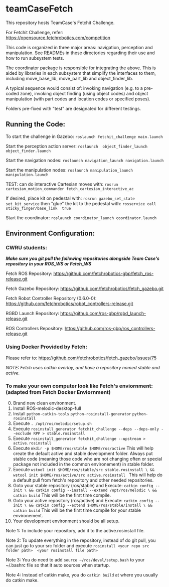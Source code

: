 # teamCaseFetch
This repository hosts TeamCase's Fetchit Challenge.

For Fetchit Challenge, refer:
https://opensource.fetchrobotics.com/competition

This code is organized in three major areas: navigation, perception and manipulation. See READMEs in these directories regarding their use and how to run subsystem tests.

The coordinator package is responsible for integrating the above.  This is aided by libraries in
each subsystem that simplify the interfaces to them, including move_base_lib, move_part_lib and object_finder_lib.

A typical sequence would consist of: invoking navigation (e.g. to a pre-coded zone), invoking object finding 
(using object codes) and object manipulation (with part codes and location  codes or specified poses).

Folders pre-fixed with "test" are designated for different testings.

## Running the Code:
To start the challenge in Gazebo:
`roslaunch fetchit_challenge main.launch`

Start the perception action server:
`roslaunch  object_finder_launch object_finder.launch`

Start the navigation nodes: 
`roslaunch navigation_launch navigation.launch`

Start the manipulation nodes: 
`roslaunch manipulation_launch manipulation.launch`

TEST: can do interactive Cartesian moves with:
`rosrun cartesian_motion_commander fetch_cartesian_interactive_ac`

If desired, place kit on pedestal with:
`rosrun gazebo_set_state set_kit_service`
then "glue" the kit to the pedestal with:
`rosservice call sticky_finger/base_link  true`

Start the coordinator:
`roslaunch coordinator_launch coordinator.launch`

## Environment Configuration:

### CWRU students:

***Make sure you git pull the following repositories alongside Team Case's repository in your ROS_WS or Fetch_WS***

Fetch ROS Repository: https://github.com/fetchrobotics-gbp/fetch_ros-release.git

Fetch Gazebo Repository: https://github.com/fetchrobotics/fetch_gazebo.git

Fetch Robot Controller Repository (0.6.0-0): https://github.com/fetchrobotics/robot_controllers-release.git

RGBD Launch Repository: https://github.com/ros-gbp/rgbd_launch-release.git

ROS Controllers Repository: https://github.com/ros-gbp/ros_controllers-release.git


### Using Docker Provided by Fetch:
Please refer to: https://github.com/fetchrobotics/fetch_gazebo/issues/75

*NOTE: Fetch uses catkin overlay, and have a repository named stable and active.*

### To make your own computer look like Fetch's enviornment: (adapted from Fetch Docker Enviornment)
0. Brand new clean environment.
1. Install ROS-melodic-desktop-full
2. Install `python-catkin-tools` `python-rosinstall-generator` `python-rosinstall`
3. Execute `. /opt/ros/melodic/setup.sh`
4. Execute `rosinstall_generator fetchit_challenge --deps --deps-only --exclude RPP > stable.rosinstall`
5. Execute `rosinstall_generator fetchit_challenge --upstream > active.rosinstall`
6. Execute `mkdir -p $HOME/ros/stable $HOME/ros/active` This will help create the default active and stable development folder. Always put stable code (meaning those code who are not changing often or special package not included in the common environement) in stable folder.
7. Execute `wstool init $HOME/ros/stable/src stable.rosinstall \
 && wstool init $HOME/ros/active/src active.rosinstall ` This will help do a default pull from fetch's repository and other needed repositories.
8. Goto your stable repository (ros/stable) and Execute: 
    `catkin config --init \
    && catkin config --install --extend /opt/ros/melodic \
    && catkin build` 
    This will be the first time compile.
9. Goto your active repository (ros/active) and Execute: 
    `catkin config --init \
    && catkin config --extend $HOME/ros/stable/install \
    && catkin build`
    This will be the first time compile for your stable environement.
10. Your development environment should be all setup.

Note 1: To include your repository, add it to the active.rosinstall file.

Note 2: To update everything in the repository, instead of do git pull, you can just go to your src folder and execute `rosinstall <your repo src folder path>  <your rosinstall file path>`

Note 3: You do need to add `source ~/ros/devel/setup.bash` to your ~/.bashrc file so that it auto sources when startup.

Note 4: Instead of catkin make, you do `catkin build` at where you usually do catkin make.
